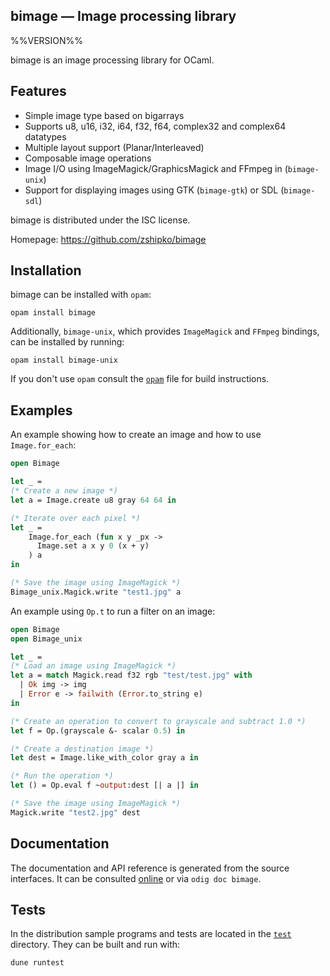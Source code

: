 bimage — Image processing library
-------------------------------------------------------------------------------
%%VERSION%%

bimage is an image processing library for OCaml.

## Features

- Simple image type based on bigarrays
- Supports u8, u16, i32, i64, f32, f64, complex32 and complex64 datatypes
- Multiple layout support (Planar/Interleaved)
- Composable image operations
- Image I/O using ImageMagick/GraphicsMagick and FFmpeg in (`bimage-unix`)
- Support for displaying images using GTK (`bimage-gtk`) or SDL (`bimage-sdl`)

bimage is distributed under the ISC license.

Homepage: https://github.com/zshipko/bimage

## Installation

bimage can be installed with `opam`:

    opam install bimage

Additionally, `bimage-unix`, which provides `ImageMagick` and `FFmpeg` bindings, can be installed by running:

    opam install bimage-unix

If you don't use `opam` consult the [`opam`](opam) file for build
instructions.

## Examples

An example showing how to create an image and how to use `Image.for_each`:

```ocaml
open Bimage

let _ =
(* Create a new image *)
let a = Image.create u8 gray 64 64 in

(* Iterate over each pixel *)
let _ =
    Image.for_each (fun x y _px ->
      Image.set a x y 0 (x + y)
    ) a
in

(* Save the image using ImageMagick *)
Bimage_unix.Magick.write "test1.jpg" a
```

An example using `Op.t` to run a filter on an image:

```ocaml
open Bimage
open Bimage_unix

let _ =
(* Load an image using ImageMagick *)
let a = match Magick.read f32 rgb "test/test.jpg" with
  | Ok img -> img
  | Error e -> failwith (Error.to_string e)
in

(* Create an operation to convert to grayscale and subtract 1.0 *)
let f = Op.(grayscale &- scalar 0.5) in

(* Create a destination image *)
let dest = Image.like_with_color gray a in

(* Run the operation *)
let () = Op.eval f ~output:dest [| a |] in

(* Save the image using ImageMagick *)
Magick.write "test2.jpg" dest
```

## Documentation

The documentation and API reference is generated from the source
interfaces. It can be consulted [online][doc] or via `odig doc
bimage`.

[doc]: https://zshipko.github.io/ocaml-bimage/

## Tests

In the distribution sample programs and tests are located in the
[`test`](test) directory. They can be built and run
with:

    dune runtest
